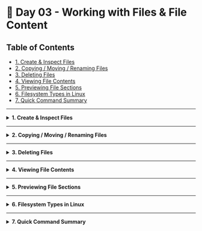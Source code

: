 # 🐧 Day 03 - Working with Files & File Content

## Table of Contents
- [1. Create & Inspect Files](#1-create--inspect-files)  
- [2. Copying / Moving / Renaming Files](#2-copying--moving--renaming-files)  
- [3. Deleting Files](#3-deleting-files)  
- [4. Viewing File Contents](#4-viewing-file-contents)  
- [5. Previewing File Sections](#5-previewing-file-sections)  
- [6. Filesystem Types in Linux](#6-filesystem-types-in-linux)  
- [7. Quick Command Summary](#7-quick-command-summary)  
---

<details>
<summary><strong>1. Create & Inspect Files</strong></summary>

## Theory & Notes

- **Creating Files**  
  - `touch <filename>` will create an empty file if it doesn’t exist, or update its timestamps if it does.

- **Identifying File Types**  
  - `file <filename>` examines contents and reports type (text, executable, image, etc.).

- **Inspecting File Metadata**  
  - `stat <filename>` shows detailed metadata: size, permissions, and timestamps.

---

| Command | Description                              | Syntax             | Example           |
| ------- | ---------------------------------------- | ------------------ | ----------------- |
| `touch` | Create file or update timestamps         | `touch <filename>` | `touch file1.txt` |
| `file`  | Identify the type of a file              | `file <filename>`  | `file file1.txt`  |
| `stat`  | Display file metadata (size, timestamps) | `stat <filename>`  | `stat file1.txt`  |

</details>

---

<details>
<summary><strong>2. Copying / Moving / Renaming Files</strong></summary>

## Theory & Notes

- **Copy (`cp`)**  
  - Basic: `cp <source> <destination>` duplicates files or directories.  
  - **Interactive** (`-i`): prompts before overwrite.  
  - **Verbose** (`-v`): prints each copy action, e.g.  
    ```bash
    ‘file1.txt’ -> ‘backup/file1.txt’
    ```  
    Useful for confirmation or logging.  
  - **Recursive** (`-r`): copies directories and all contents.  
  - **Combined** (`-rv` or `-vr`): recursive with live log of every file/subdirectory.

- **Move/Rename (`mv`)**  
  - `mv <source> <dest>` moves or renames while preserving metadata.  
  - Supports `-i` and `-v` as well.
  - Use `mv` instead of `cp` + `rm` to preserve file metadata.

- **Tip**
  - `cp -iv <source> <destination>`
---

| Command  | Description                                | Syntax                          | Example                          |
| -------- | ------------------------------------------ | ------------------------------- | -------------------------------- |
| `cp`     | Copy files or directories                  | `cp <source> <dest>`            | `cp file1.txt file2.txt`         |
| `cp -i`  | Prompt before overwrite                    | `cp -i <src> <dest>`            | `cp -i file1.txt file2.txt`      |
| `cp -v`  | Show each copy action                      | `cp -v <src> <dest>`            | `cp -v file1.txt backup/`        |
| `cp -r`  | Copy directories recursively               | `cp -r <src_dir> <dest_dir>`    | `cp -r src/ backup/`             |
| `cp -rv` | Recursive copy with verbose output         | `cp -rv <src_dir> <dest_dir>`   | `cp -rv src/ backup/`            |
| `mv`     | Move or rename files or directories        | `mv <source> <dest>`            | `mv file2.txt file3.txt`         |

</details>

---

<details>
<summary><strong>3. Deleting Files</strong></summary>

## Theory & Notes

- **Remove (`rm`)**  
  - Basic: `rm <filename>` deletes a file (no trash).  
  - **Interactive** (`-i`): prompt before each deletion.  
  - **Recursive** (`-r`): remove directory trees and contents.  
  - **Force** (`-f`): ignore nonexistent files and suppress prompts.  
  - **Combine** (`-rf`): force-delete a directory tree without confirmation.

---

| Command   | Description                            | Syntax                 | Example           |
| --------- | -------------------------------------- | ---------------------- | ----------------- |
| `rm`      | Remove a file                          | `rm <filename>`        | `rm file3.txt`    |
| `rm -i`   | Prompt before deletion                 | `rm -i <filename>`     | `rm -i file3.txt` |
| `rm -r`   | Remove directories and contents        | `rm -r <directory>`    | `rm -r devops/`   |
| `rm -f`   | Force delete without prompt            | `rm -f <filename>`     | `rm -f file3.txt` |

</details>

---

<details>
<summary><strong>4. Viewing File Contents</strong></summary>

## Theory & Notes

- **Concatenate (`cat`)**  
  - `cat <file>` prints entire file.  
  - `cat -n <file>` numbers all output lines.  
  - `tac <file>` prints in reverse order.  
  - `nl <file>` numbers lines (alternative style).

---

| Command  | Description                         | Syntax            | Example            |
| -------- | ----------------------------------- | ----------------- | ------------------ |
| `cat`    | Print file content                  | `cat <file>`      | `cat file1.txt`    |
| `cat -n` | Print content with line numbers     | `cat -n <file>`   | `cat -n file1.txt` |
| `tac`    | Print file content in reverse order | `tac <file>`      | `tac file1.txt`    |
| `nl`     | Number lines                        | `nl <file>`       | `nl file1.txt`     |

</details>

---

<details>
<summary><strong>5. Previewing File Sections</strong></summary>

## Theory & Notes

- **Head/Tail**  
  - `head <file>` shows the first 10 lines.  
  - `head -n N <file>` shows the first N lines.  
  - `tail <file>` shows the last 10 lines.  
  - `tail -n N <file>` shows the last N lines.

- **Paging**  
  - `more <file>` paginates forward only.  
  - `less <file>` allows forward/backward navigation (preferred).

---

| Command    | Description                           | Syntax               | Example               |
| ---------- | ------------------------------------- | -------------------- | --------------------- |
| `head`     | Show first 10 lines                   | `head <file>`        | `head file2.txt`      |
| `head -n`  | Show first N lines                    | `head -n 5 <file>`   | `head -n 5 file2.txt` |
| `tail`     | Show last 10 lines                    | `tail <file>`        | `tail file2.txt`      |
| `tail -n`  | Show last N lines                     | `tail -n 7 <file>`   | `tail -n 7 file2.txt` |
| `more`     | Paginate forward only                 | `more <file>`        | `more long.txt`       |
| `less`     | Paginate with navigation (forward/back)| `less <file>`       | `less journal.txt`    |

</details>

---

<details>
<summary><strong>6. Filesystem Types in Linux</strong></summary>

## Theory & Notes

- **File type indicator** (first character in `ls -l`):  
  - `d` = directory  
  - `-` = regular file  
  - `l` = symbolic link  

Use `ls -l` to view these indicators.

---

| Type      | Description          | Indicator |
| --------- | -------------------- | --------- |
| Directory | A folder             | `d`       |
| File      | Text or binary file  | `-`       |
| Symlink   | Link to another file | `l`       |

</details>

---

<details>
<summary><strong>7. Quick Command Summary</strong></summary>

```bash
touch file.txt                     # create file or update timestamp
file file.txt                      # show file type
cp -i a.txt b.txt                  # copy with prompt
mv a.txt b.txt                     # move or rename
rm -i a.txt                        # delete with prompt
cat file.txt                       # display content
head -n 5 file.txt                 # show first lines
tail -f file.txt                   # follow updates
less file.txt                      # scroll interactively
stat file.txt                      # show metadata
